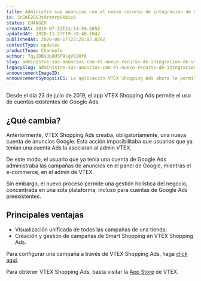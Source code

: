 ```yaml
---
title: Administre sus anuncios con el nuevo recurso de integración de VTEX Shopping Ads
id: 3cGKE2G63tRrXmrp0kbic8
status: CHANGED
createdAt: 2019-07-31T21:54:59.585Z
updatedAt: 2020-11-27T19:39:40.104Z
publishedAt: 2020-08-17T22:25:02.826Z
contentType: updates
productTeam: Channels
author: 7qy2DBsUp8U5P9lqV0JHfR
slug: administre-sus-anuncios-con-el-nuevo-recurso-de-integracion-de-vtex
legacySlug: administre-sus-anuncios-con-el-nuevo-recurso-de-integracion-de-vtex
announcementImageID: 
announcementSynopsisES: La aplicación VTEX Shopping Ads ahora le permite usar cuentas existentes de Google Ads
---
```


Desde el día 23 de julio de 2019, el app VTEX Shopping Ads permite el uso de cuentas existentes de Google Ads.

## ¿Qué cambia?
Anteriormente, VTEX Shopping Ads creaba, obligatoriamente, una nueva cuenta de anuncios Google. Esta acción imposibilitaba que usuarios que ya tenían una cuenta Ads la asociaran al admin VTEX.

De este modo, el usuario que ya tenía una cuenta de Google Ads administraba las campañas de anuncios en el panel de Google, mientras el e-commerce, en el admin de VTEX.

Sin embargo, el nuevo proceso permite una gestión holística del negocio, concentrada en una sola plataforma, incluso para cuentas de Google Ads preexistentes.

## Principales ventajas
- Visualización unificada de todas las campañas de una tienda;
- Creación y gestión de campañas de Smart Shopping en VTEX Shopping Ads.

Para configurar una campaña a través de VTEX Shopping Ads, haga [click aquí](https://help.vtex.com/es/tracks/como-hacer-campanas-a-traves-de-google-shopping-app--47kz5PRQPK0IEaqGqiIuA/5YIxQy9TpuaEkgqYo2IaSa "click aquí").

Para obtener VTEX Shopping Ads, basta visitar la [App Store](https://apps.vtex.com/vtex-google-shopping/p "App Store") de VTEX.
